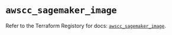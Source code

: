 # `awscc_sagemaker_image`

Refer to the Terraform Registory for docs: [`awscc_sagemaker_image`](https://registry.terraform.io/providers/hashicorp/awscc/0.70.0/docs/resources/sagemaker_image).
